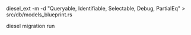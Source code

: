 diesel_ext -m -d "Queryable, Identifiable, Selectable, Debug, PartialEq" > src/db/models_blueprint.rs

diesel migration run
